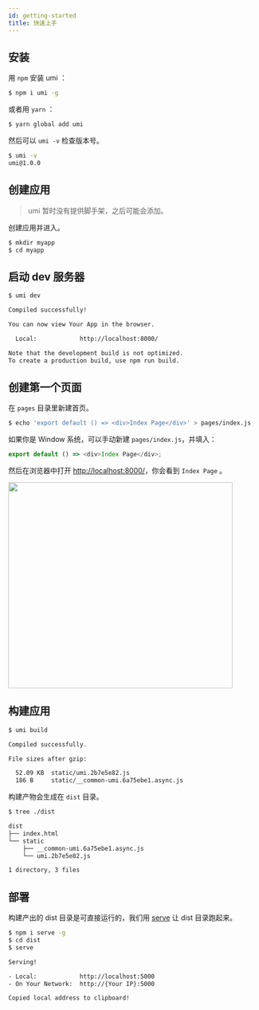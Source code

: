 ```yaml
---
id: getting-started
title: 快速上手
---
```


## 安装

用 `npm` 安装 umi ：

```bash
$ npm i umi -g
```

或者用 `yarn` ：

```bash
$ yarn global add umi
```

然后可以 `umi -v` 检查版本号。

```bash
$ umi -v
umi@1.0.0
```

## 创建应用

> umi 暂时没有提供脚手架，之后可能会添加。

创建应用并进入。

```bash
$ mkdir myapp
$ cd myapp
```

## 启动 dev 服务器

```bash
$ umi dev

Compiled successfully!

You can now view Your App in the browser.

  Local:            http://localhost:8000/

Note that the development build is not optimized.
To create a production build, use npm run build.
```

## 创建第一个页面

在 `pages` 目录里新建首页。

```bash
$ echo 'export default () => <div>Index Page</div>' > pages/index.js
```

如果你是 Window 系统，可以手动新建 `pages/index.js`，并填入：

```js
export default () => <div>Index Page</div>;
```

然后在浏览器中打开 [http://localhost:8000/](http://localhost:8000/)，你会看到 `Index Page` 。

<img src="https://gw.alipayobjects.com/zos/rmsportal/vyNMAXgHZhEHNBisqUcY.png" width="450" height="414" style="margin-left:0;" />

## 构建应用

```bash
$ umi build

Compiled successfully.

File sizes after gzip:

  52.09 KB  static/umi.2b7e5e82.js
  186 B     static/__common-umi.6a75ebe1.async.js
```

构建产物会生成在 `dist` 目录。

```bash
$ tree ./dist

dist
├── index.html
└── static
    ├── __common-umi.6a75ebe1.async.js
    └── umi.2b7e5e82.js

1 directory, 3 files
```

## 部署

构建产出的 dist 目录是可直接运行的，我们用 [serve](https://github.com/zeit/serve) 让 dist 目录跑起来。

```bash
$ npm i serve -g
$ cd dist
$ serve

Serving!

- Local:            http://localhost:5000   
- On Your Network:  http://{Your IP}:5000

Copied local address to clipboard!
```
